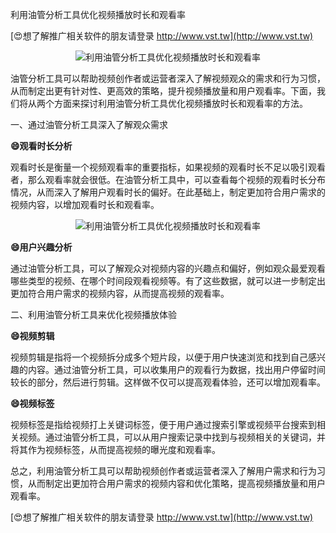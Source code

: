 利用油管分析工具优化视频播放时长和观看率

[😍想了解推广相关软件的朋友请登录 http://www.vst.tw](http://www.vst.tw)

 <center><img src="https://vst.tw/MP4/tuiguang/png/0.png" alt="利用油管分析工具优化视频播放时长和观看率"></center>

油管分析工具可以帮助视频创作者或运营者深入了解视频观众的需求和行为习惯，从而制定出更有针对性、更高效的策略，提升视频播放量和用户观看率。下面，我们将从两个方面来探讨利用油管分析工具优化视频播放时长和观看率的方法。

一、通过油管分析工具深入了解观众需求

**😄观看时长分析**

观看时长是衡量一个视频观看率的重要指标，如果视频的观看时长不足以吸引观看者，那么观看率就会很低。在油管分析工具中，可以查看每个视频的观看时长分布情况，从而深入了解用户观看时长的偏好。在此基础上，制定更加符合用户需求的视频内容，以增加观看时长和观看率。

 <center><img src="https://vst.tw/MP4/tuiguang/png/1.png" alt="利用油管分析工具优化视频播放时长和观看率"></center>

**😄用户兴趣分析**

通过油管分析工具，可以了解观众对视频内容的兴趣点和偏好，例如观众最爱观看哪些类型的视频、在哪个时间段观看视频等。有了这些数据，就可以进一步制定出更加符合用户需求的视频内容，从而提高视频的观看率。

二、利用油管分析工具来优化视频播放体验

**😄视频剪辑**

视频剪辑是指将一个视频拆分成多个短片段，以便于用户快速浏览和找到自己感兴趣的内容。通过油管分析工具，可以收集用户的观看行为数据，找出用户停留时间较长的部分，然后进行剪辑。这样做不仅可以提高观看体验，还可以增加观看率。

**😄视频标签**

视频标签是指给视频打上关键词标签，便于用户通过搜索引擎或视频平台搜索到相关视频。通过油管分析工具，可以从用户搜索记录中找到与视频相关的关键词，并将其作为视频标签，从而提高视频的曝光度和观看率。

总之，利用油管分析工具可以帮助视频创作者或运营者深入了解用户需求和行为习惯，从而制定出更加符合用户需求的视频内容和优化策略，提高视频播放量和用户观看率。

[😍想了解推广相关软件的朋友请登录 http://www.vst.tw](http://www.vst.tw)



